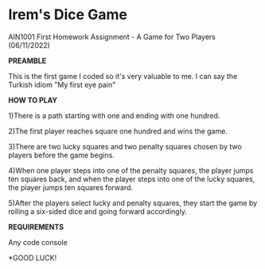 # Irem's Dice Game
AIN1001 First Homework Assignment - A Game for Two Players (06/11/2022)

**PREAMBLE**

This is the first game I coded so it's very valuable to me. I can say the Turkish idiom "My first eye pain"



**HOW TO PLAY**

1)There is a path starting with one and ending with one hundred.

2)The first player reaches square one hundred and wins the game.

3)There are two lucky squares and two penalty squares chosen by two players before the game begins.

4)When one player steps into one of the penalty squares, the player jumps ten squares back, and when the player steps into one of the lucky squares, the player jumps ten squares forward.

5)After the players select lucky and penalty squares, they start the game by rolling a six-sided dice and going forward accordingly.



**REQUIREMENTS**

Any code console

*GOOD LUCK!
